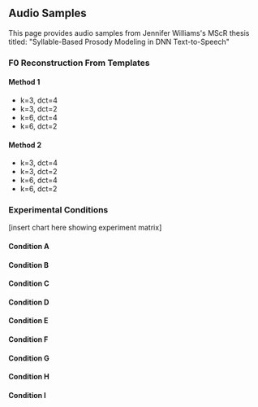 ## Audio Samples 

This page provides audio samples from Jennifer Williams's MScR thesis titled: "Syllable-Based Prosody Modeling in DNN Text-to-Speech"

### F0 Reconstruction From Templates

#### Method 1
* k=3, dct=4
* k=3, dct=2
* k=6, dct=4
* k=6, dct=2

#### Method 2
* k=3, dct=4
* k=3, dct=2
* k=6, dct=4
* k=6, dct=2



### Experimental Conditions

[insert chart here showing experiment matrix]

#### Condition A
#### Condition B
#### Condition C
#### Condition D
#### Condition E
#### Condition F
#### Condition G
#### Condition H
#### Condition I
